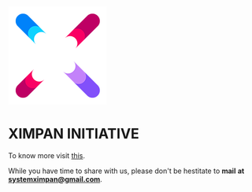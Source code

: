 ![alt text](https://github.com/XimpanOfficial/ximpan/blob/master/u.png)
# XIMPAN INITIATIVE
To know more visit [this](https://ximpanofficial.github.io/ximpan/).

While you have time to share with us, please don't be hestitate to **mail** **at** **systemximpan@gmail.com**.   
